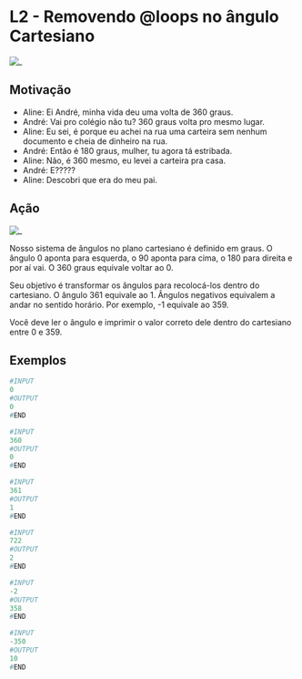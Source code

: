 # L2 - Removendo @loops no ângulo Cartesiano

![_](cover.jpg)

## Motivação

- Aline: Ei André, minha vida deu uma volta de 360 graus.  
- André: Vai pro colégio não tu? 360 graus volta pro mesmo lugar.  
- Aline: Eu sei, é porque eu achei na rua uma carteira sem nenhum documento e cheia de dinheiro na rua.  
- André: Então é 180 graus, mulher, tu agora tá estribada.  
- Aline: Não, é 360 mesmo, eu levei a carteira pra casa.  
- André: E?????  
- Aline: Descobri que era do meu pai.

## Ação

![_](angulos.png)

Nosso sistema de ângulos no plano cartesiano é definido em graus. O ângulo 0 aponta para esquerda, o 90 aponta para cima, o 180 para direita e por aí vai. O 360 graus equivale voltar ao 0.  
  
Seu objetivo é transformar os ângulos para recolocá-los dentro do cartesiano. O ângulo 361 equivale ao 1. Ângulos negativos equivalem a andar no sentido horário. Por exemplo, -1 equivale ao 359.  
  
Você deve ler o ângulo e imprimir o valor correto dele dentro do cartesiano entre 0 e 359.

## Exemplos

``` py
#INPUT
0
#OUTPUT
0
#END

#INPUT
360
#OUTPUT
0
#END

#INPUT
361
#OUTPUT
1
#END

#INPUT
722
#OUTPUT
2
#END

#INPUT
-2
#OUTPUT
358
#END

#INPUT
-350
#OUTPUT
10
#END
```
